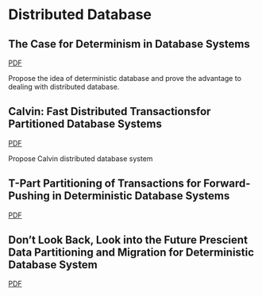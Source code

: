 # Distributed Database

## The Case for Determinism in Database Systems

[PDF](./The%20Case%20for%20Determinism%20in%20Database%20Systems.pdf)

Propose the idea of deterministic database and prove the advantage to dealing with distributed database.

## Calvin: Fast Distributed Transactionsfor Partitioned Database Systems

[PDF](./Calvin%20fast%20distributed%20transactions%20for%20partitioned%20database%20systems.pdf)

Propose Calvin distributed database system

## T-Part Partitioning of Transactions for Forward-Pushing in Deterministic Database Systems

[PDF](./T-Part%20Partitioning%20of%20Transactions%20for%20Forward-Pushing%20in%20Deterministic%20Database%20Systems.pdf)

## Don’t Look Back, Look into the Future Prescient Data Partitioning and Migration for Deterministic Database System

[PDF](./Don’t%20Look%20Back,%20Look%20into%20the%20Future%20Prescient%20Data%20Partitioning%20and%20Migration%20for%20Deterministic%20Database%20System.pdf)